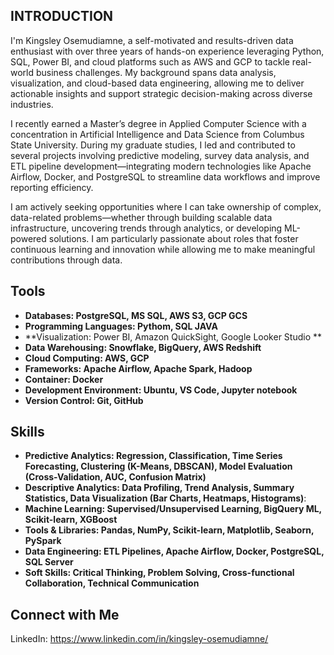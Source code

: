 ## INTRODUCTION

I'm Kingsley Osemudiamne, a self-motivated and results-driven data enthusiast with over three years of hands-on experience leveraging Python, SQL, Power BI, and cloud platforms such as AWS and GCP to tackle real-world business challenges. My background spans data analysis, visualization, and cloud-based data engineering, allowing me to deliver actionable insights and support strategic decision-making across diverse industries.

I recently earned a Master’s degree in Applied Computer Science with a concentration in Artificial Intelligence and Data Science from Columbus State University. During my graduate studies, I led and contributed to several projects involving predictive modeling, survey data analysis, and ETL pipeline development—integrating modern technologies like Apache Airflow, Docker, and PostgreSQL to streamline data workflows and improve reporting efficiency.

I am actively seeking opportunities where I can take ownership of complex, data-related problems—whether through building scalable data infrastructure, uncovering trends through analytics, or developing ML-powered solutions. I am particularly passionate about roles that foster continuous learning and innovation while allowing me to make meaningful contributions through data.

## Tools

- **Databases: PostgreSQL, MS SQL, AWS S3, GCP GCS**
- **Programming Languages: Pythom, SQL JAVA**
- **Visualization: Power BI, 	Amazon QuickSight, Google Looker Studio **
- **Data Warehousing: Snowflake, BigQuery, AWS Redshift** 
- **Cloud Computing: AWS, GCP**
- **Frameworks: Apache Airflow, Apache Spark, Hadoop**
- **Container: Docker**
- **Development Environment: Ubuntu, VS Code, Jupyter notebook**
- **Version Control: Git, GitHub**



## Skills
- **Predictive Analytics: Regression, Classification, Time Series Forecasting, Clustering (K-Means, DBSCAN), Model Evaluation (Cross-Validation, AUC, Confusion Matrix)**
- **Descriptive Analytics: Data Profiling, Trend Analysis, Summary Statistics, Data Visualization (Bar Charts, Heatmaps, Histograms)**:
- **Machine Learning: Supervised/Unsupervised Learning, BigQuery ML, Scikit-learn, XGBoost**
- **Tools & Libraries: Pandas, NumPy, Scikit-learn, Matplotlib, Seaborn, PySpark**
- **Data Engineering: ETL Pipelines, Apache Airflow, Docker, PostgreSQL, SQL Server**
- **Soft Skills: Critical Thinking, Problem Solving, Cross-functional Collaboration, Technical Communication**

## Connect with Me

LinkedIn: https://www.linkedin.com/in/kingsley-osemudiamne/


